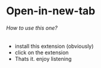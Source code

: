 # Open-in-new-tab

###### How to use this one?
- install this extension (obviously)
- click on the extension
- Thats it. enjoy listening
